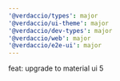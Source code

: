 ```yaml
---
'@verdaccio/types': major
'@verdaccio/ui-theme': major
'@verdaccio/dev-types': major
'@verdaccio/web': major
'@verdaccio/e2e-ui': major
---
```


feat: upgrade to material ui 5
